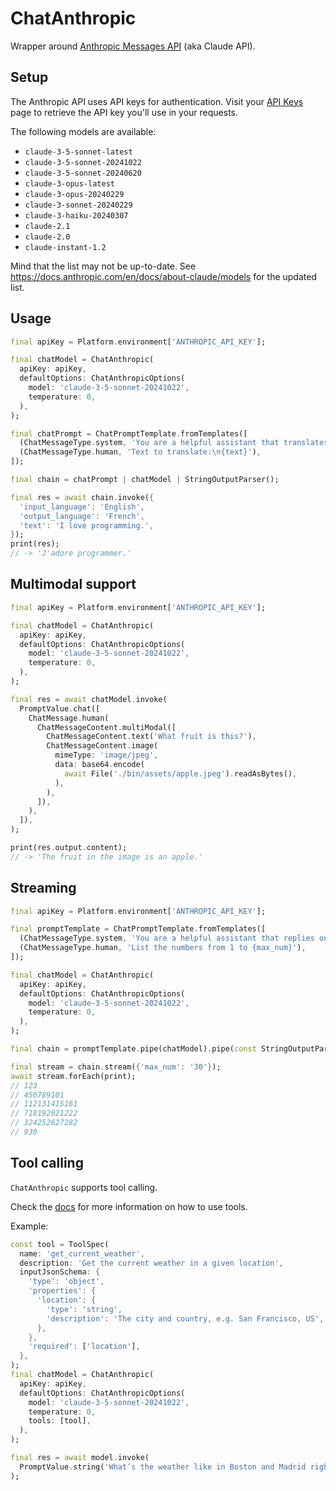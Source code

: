# ChatAnthropic

Wrapper around [Anthropic Messages API](https://docs.anthropic.com/en/api/messages) (aka Claude API).

## Setup

The Anthropic API uses API keys for authentication. Visit your [API Keys](https://console.anthropic.com/settings/keys) page to retrieve the API key you'll use in your requests.

The following models are available:
- `claude-3-5-sonnet-latest`
- `claude-3-5-sonnet-20241022`
- `claude-3-5-sonnet-20240620`
- `claude-3-opus-latest`
- `claude-3-opus-20240229`
- `claude-3-sonnet-20240229`
- `claude-3-haiku-20240307`
- `claude-2.1`
- `claude-2.0`
- `claude-instant-1.2`

Mind that the list may not be up-to-date. See https://docs.anthropic.com/en/docs/about-claude/models for the updated list.

## Usage

```dart
final apiKey = Platform.environment['ANTHROPIC_API_KEY'];

final chatModel = ChatAnthropic(
  apiKey: apiKey,
  defaultOptions: ChatAnthropicOptions(
    model: 'claude-3-5-sonnet-20241022',
    temperature: 0,
  ),
);

final chatPrompt = ChatPromptTemplate.fromTemplates([
  (ChatMessageType.system, 'You are a helpful assistant that translates {input_language} to {output_language}.'),
  (ChatMessageType.human, 'Text to translate:\n{text}'),
]);

final chain = chatPrompt | chatModel | StringOutputParser();

final res = await chain.invoke({
  'input_language': 'English',
  'output_language': 'French',
  'text': 'I love programming.',
});
print(res);
// -> 'J'adore programmer.'
```

## Multimodal support

```dart
final apiKey = Platform.environment['ANTHROPIC_API_KEY'];

final chatModel = ChatAnthropic(
  apiKey: apiKey,
  defaultOptions: ChatAnthropicOptions(
    model: 'claude-3-5-sonnet-20241022',
    temperature: 0,
  ),
);

final res = await chatModel.invoke(
  PromptValue.chat([
    ChatMessage.human(
      ChatMessageContent.multiModal([
        ChatMessageContent.text('What fruit is this?'),
        ChatMessageContent.image(
          mimeType: 'image/jpeg',
          data: base64.encode(
            await File('./bin/assets/apple.jpeg').readAsBytes(),
          ),
        ),
      ]),
    ),
  ]),
);

print(res.output.content);
// -> 'The fruit in the image is an apple.'
```

## Streaming

```dart
final apiKey = Platform.environment['ANTHROPIC_API_KEY'];

final promptTemplate = ChatPromptTemplate.fromTemplates([
  (ChatMessageType.system, 'You are a helpful assistant that replies only with numbers in order without any spaces or commas.'),
  (ChatMessageType.human, 'List the numbers from 1 to {max_num}'),
]);

final chatModel = ChatAnthropic(
  apiKey: apiKey,
  defaultOptions: ChatAnthropicOptions(
    model: 'claude-3-5-sonnet-20241022',
    temperature: 0,
  ),
);

final chain = promptTemplate.pipe(chatModel).pipe(const StringOutputParser());

final stream = chain.stream({'max_num': '30'});
await stream.forEach(print);
// 123
// 456789101
// 112131415161
// 718192021222
// 324252627282
// 930
```

## Tool calling

`ChatAnthropic` supports tool calling.

Check the [docs](/modules/model_io/models/chat_models/how_to/tools.md) for more information on how to use tools.

Example:
```dart
const tool = ToolSpec(
  name: 'get_current_weather',
  description: 'Get the current weather in a given location',
  inputJsonSchema: {
    'type': 'object',
    'properties': {
      'location': {
        'type': 'string',
        'description': 'The city and country, e.g. San Francisco, US',
      },
    },
    'required': ['location'],
  },
);
final chatModel = ChatAnthropic(
  apiKey: apiKey,
  defaultOptions: ChatAnthropicOptions(
    model: 'claude-3-5-sonnet-20241022',
    temperature: 0,
    tools: [tool],
  ),
);

final res = await model.invoke(
  PromptValue.string('What’s the weather like in Boston and Madrid right now in celsius?'),
);
```
